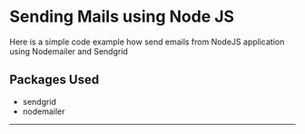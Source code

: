 # Sending Mails using Node JS

Here is a simple code example how send emails from NodeJS application using Nodemailer and Sendgrid

## Packages Used


- sendgrid
- nodemailer

-----------------------------
